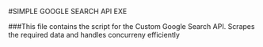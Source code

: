 #SIMPLE GOOGLE SEARCH API EXE 

###This file contains the script for the Custom Google Search API. Scrapes the required data and handles concurreny efficiently
